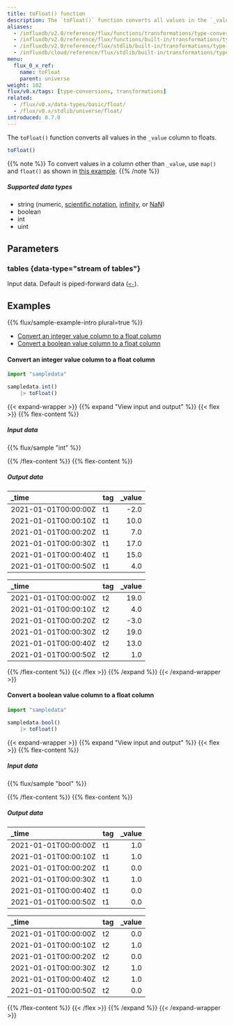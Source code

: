 ```yaml
---
title: toFloat() function
description: The `toFloat()` function converts all values in the `_value` column to floats.
aliases:
  - /influxdb/v2.0/reference/flux/functions/transformations/type-conversions/tofloat
  - /influxdb/v2.0/reference/flux/functions/built-in/transformations/type-conversions/tofloat/
  - /influxdb/v2.0/reference/flux/stdlib/built-in/transformations/type-conversions/tofloat/
  - /influxdb/cloud/reference/flux/stdlib/built-in/transformations/type-conversions/tofloat/
menu:
  flux_0_x_ref:
    name: toFloat
    parent: universe
weight: 102
flux/v0.x/tags: [type-conversions, transformations]
related:
  - /flux/v0.x/data-types/basic/float/
  - /flux/v0.x/stdlib/universe/float/
introduced: 0.7.0
---
```


The `toFloat()` function converts all values in the `_value` column to floats.

```js
toFloat()
```

{{% note %}}
To convert values in a column other than `_value`, use `map()` and `float()`
as shown in [this example](/flux/v0.x/stdlib/universe/float/#convert-all-values-in-a-column-to-float-values).
{{% /note %}}

##### Supported data types

- string (numeric, [scientific notation](/flux/v0.x/data-types/basic/float/#scientific-notation),
  [infinity](/flux/v0.x/data-types/basic/float/#infinity), or [NaN](/flux/v0.x/data-types/basic/float/#not-a-number))
- boolean
- int
- uint

## Parameters

### tables {data-type="stream of tables"}
Input data.
Default is piped-forward data ([`<-`](/flux/v0.x/spec/expressions/#pipe-expressions)).

## Examples
{{% flux/sample-example-intro plural=true %}}

- [Convert an integer value column to a float column](#convert-an-integer-value-column-to-a-float-column)
- [Convert a boolean value column to a float column](#convert-a-boolean-value-column-to-a-float-column)

#### Convert an integer value column to a float column
```js
import "sampledata"

sampledata.int()
    |> toFloat()
```

{{< expand-wrapper >}}
{{% expand "View input and output" %}}
{{< flex >}}
{{% flex-content %}}

##### Input data
{{% flux/sample "int" %}}

{{% /flex-content %}}
{{% flex-content %}}

##### Output data
| _time                | tag | _value |
| :------------------- | :-- | -----: |
| 2021-01-01T00:00:00Z | t1  |   -2.0 |
| 2021-01-01T00:00:10Z | t1  |   10.0 |
| 2021-01-01T00:00:20Z | t1  |    7.0 |
| 2021-01-01T00:00:30Z | t1  |   17.0 |
| 2021-01-01T00:00:40Z | t1  |   15.0 |
| 2021-01-01T00:00:50Z | t1  |    4.0 |

| _time                | tag | _value |
| :------------------- | :-- | -----: |
| 2021-01-01T00:00:00Z | t2  |   19.0 |
| 2021-01-01T00:00:10Z | t2  |    4.0 |
| 2021-01-01T00:00:20Z | t2  |   -3.0 |
| 2021-01-01T00:00:30Z | t2  |   19.0 |
| 2021-01-01T00:00:40Z | t2  |   13.0 |
| 2021-01-01T00:00:50Z | t2  |    1.0 |
{{% /flex-content %}}
{{< /flex >}}
{{% /expand %}}
{{< /expand-wrapper >}}

#### Convert a boolean value column to a float column
```js
import "sampledata"

sampledata.bool()
    |> toFloat()
```

{{< expand-wrapper >}}
{{% expand "View input and output" %}}
{{< flex >}}
{{% flex-content %}}

##### Input data
{{% flux/sample "bool" %}}

{{% /flex-content %}}
{{% flex-content %}}

##### Output data
| _time                | tag | _value |
| :------------------- | :-- | -----: |
| 2021-01-01T00:00:00Z | t1  |    1.0 |
| 2021-01-01T00:00:10Z | t1  |    1.0 |
| 2021-01-01T00:00:20Z | t1  |    0.0 |
| 2021-01-01T00:00:30Z | t1  |    1.0 |
| 2021-01-01T00:00:40Z | t1  |    0.0 |
| 2021-01-01T00:00:50Z | t1  |    0.0 |

| _time                | tag | _value |
| :------------------- | :-- | -----: |
| 2021-01-01T00:00:00Z | t2  |    0.0 |
| 2021-01-01T00:00:10Z | t2  |    1.0 |
| 2021-01-01T00:00:20Z | t2  |    0.0 |
| 2021-01-01T00:00:30Z | t2  |    1.0 |
| 2021-01-01T00:00:40Z | t2  |    1.0 |
| 2021-01-01T00:00:50Z | t2  |    0.0 |
{{% /flex-content %}}
{{< /flex >}}
{{% /expand %}}
{{< /expand-wrapper >}}
